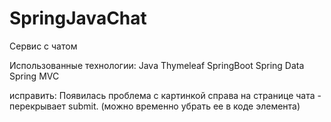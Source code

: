 # SpringJavaChat
Сервис с чатом 

Использованные технологии:
Java
Thymeleaf
SpringBoot
Spring Data
Spring MVC





исправить: Появилась проблема с картинкой справа на странице чата - перекрывает submit. (можно временно убрать ее в коде элемента)
